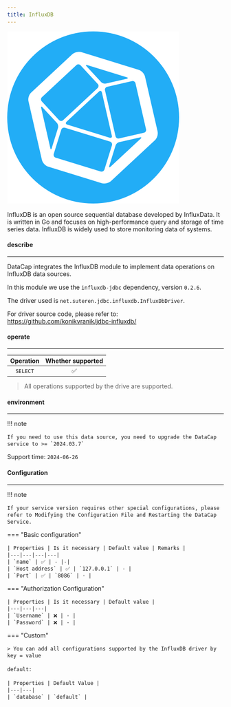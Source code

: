 ```yaml
---
title: InfluxDB
---
```


<img src="/assets/plugin/influxdb.svg" class="connector-content-logo" />

InfluxDB is an open source sequential database developed by InfluxData. It is written in Go and focuses on high-performance query and storage of time series data. InfluxDB is widely used to store monitoring data of systems.

#### describe

---

DataCap integrates the InfluxDB module to implement data operations on InfluxDB data sources.

In this module we use the `influxdb-jdbc` dependency, version `0.2.6`.

The driver used is `net.suteren.jdbc.influxdb.InfluxDbDriver`.

For driver source code, please refer to: https://github.com/konikvranik/jdbc-influxdb/

#### operate

---

| Operation | Whether supported |
|:--------:|:----:|
| `SELECT` | ✅ |

> All operations supported by the drive are supported.

#### environment

---

!!! note

    If you need to use this data source, you need to upgrade the DataCap service to >= `2024.03.7`

Support time: `2024-06-26`

#### Configuration

---


!!! note

    If your service version requires other special configurations, please refer to Modifying the Configuration File and Restarting the DataCap Service.

=== "Basic configuration"

    | Properties | Is it necessary | Default value | Remarks |
    |---|---|---|---|
    | `name` | ✅ | - |-|
    | `Host address` | ✅ | `127.0.0.1` | - |
    | `Port` | ✅ | `8086` | - |

=== "Authorization Configuration"

    | Properties | Is it necessary | Default value |
    |---|---|---|
    | `Username` | ❌ | - |
    | `Password` | ❌ | - |

=== "Custom"

    > You can add all configurations supported by the InfluxDB driver by key = value

    default:
    
    | Properties | Default Value |
    |---|---|
    | `database` | `default` |

